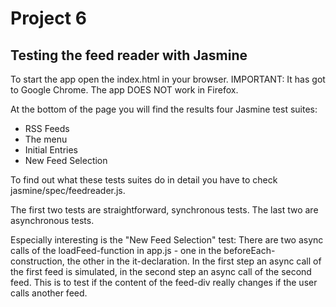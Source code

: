# Project 6

## Testing the feed reader with Jasmine

To start the app open the index.html in your browser. IMPORTANT: It has got to Google Chrome. The app DOES NOT work in Firefox.

At the bottom of the page you will find the results four Jasmine test suites:
* RSS Feeds
* The menu
* Initial Entries
* New Feed Selection

To find out what these tests suites do in detail you have to check jasmine/spec/feedreader.js.

The first two tests are straightforward, synchronous tests. The last two are asynchronous tests.

Especially interesting is the "New Feed Selection" test: There are two async calls of the loadFeed-function in app.js - one in the beforeEach-construction, the other in the it-declaration. In the first step an async call of the first feed is simulated, in the second step an async call of the second feed. This is to test if the content of the feed-div really changes if the user calls another feed.
